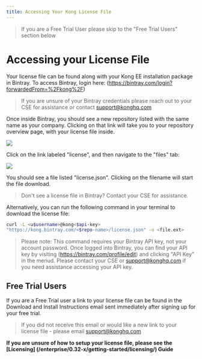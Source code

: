 ```yaml
---
title: Accessing Your Kong License File
---
```

> If you are a Free Trial User please skip to the "Free Trial Users" section below

# Accessing your License File

Your license file can be found along with your Kong EE installation package in Bintray. To access Bintray, login here:
(https://bintray.com/login?forwardedFrom=%2Fkong%2F)

> If you are unsure of your Bintray credentials please reach out to your CSE for assistance or contact <support@konghq.com>

Once inside Bintray, you should see a new repository listed with the same name as your company. Clicking on that link will 
take you to your repository overview page, with your license file inside.

![](/assets/images/docs/ee/access-bintray-license.png)

Click on the link labeled "license", and then navigate to the "files" tab:

![](/assets/images/docs/ee/access-bintray-license-files.png)

You should see a file listed "license.json". Clicking on the filename will start the file download.

> Don't see a license file in Bintray? Contact your CSE for assistance.

Alternatively, you can run the following command in your terminal to download the license file:

```bash
curl -L <u$username>@kong<$api-key>
"https://kong.bintray.com/<$repo-name>/license.json" -o <file.ext>
```

> Please note: This command requires your Bintray API key, not your account password. Once logged into Bintray, you can find your API key by visiting (https://bintray.com/profile/edit) and clicking "API Key" in the menud. Please contact your CSE or <support@konghq.com> if you need assistance accessing your API key.

## Free Trial Users

If you are a Free Trial user a link to your license file can be found in the Download and Install Instructions email sent immediately after signing up for your free trial.

> If you did not receive this email or would like a new link to your license file - please email <support@konghq.com>

**If you are unsure of how to setup your license file, please see the
[Licensing] (/enterprise/0.32-x/getting-started/licensing/) Guide**
